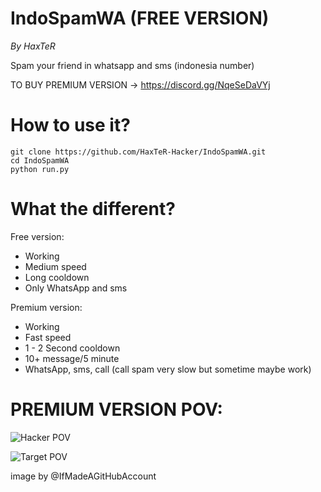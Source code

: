 # IndoSpamWA (FREE VERSION)
*By HaxTeR*

Spam your friend in whatsapp and sms (indonesia number)

TO BUY PREMIUM VERSION -> https://discord.gg/NqeSeDaVYj
# How to use it?

```
git clone https://github.com/HaxTeR-Hacker/IndoSpamWA.git
cd IndoSpamWA
python run.py
```

# What the different?

Free version:
- Working
- Medium speed
- Long cooldown
- Only WhatsApp and sms

Premium version:
- Working
- Fast speed
- 1 - 2 Second cooldown
- 10+ message/5 minute
- WhatsApp, sms, call (call spam very slow but sometime maybe work)
# PREMIUM VERSION POV:

![Hacker POV](https://media.discordapp.net/attachments/1021278457637908520/1023207548905603082/unknown.png?width=141&height=444 "Hacker POV")

![Target POV](https://media.discordapp.net/attachments/1021278457637908520/1023205302193111040/unknown.png?width=726&height=443 "Target POV")

image by @IfMadeAGitHubAccount 
